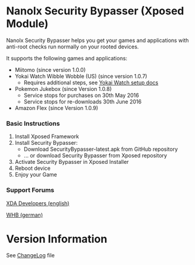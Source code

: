 # Nanolx Security Bypasser (Xposed Module)

Nanolx Security Bypasser helps you get your games and applications
with anti-root checks run normally on your rooted devices.

It supports the following games and applications:
- Miitomo (since version 1.0.0)
- Yokai Watch Wibble Wobble (US) (since version 1.0.7)
    - Requires additional steps, see [Yokai Watch setup docs](YokaiWatchWibbleWobble.md)
- Pokemon Jukebox (since Version 1.0.8)
    - Service stops for purchases on 30th May 2016
    - Service stops for re-downloads 30th June 2016
- Amazon Flex (since Version 1.0.9)

### Basic Instructions
1. Install Xposed Framework
1. Install Security Bypasser:
    - Download SecurityBypasser-latest.apk from GitHub repository
    - ... or download Security Bypasser from Xposed repository
1. Activate Security Bypasser in Xposed Installer
1. Reboot device
1. Enjoy your Game

### Support Forums

[XDA Developers (english)](http://forum.xda-developers.com/xposed/modules/xposed-miitomo-security-bypasser-t3377941)

[WHB (german)](http://forum.wii-homebrew.com/index.php/Thread/56321-Xposed-Security-Bypasser-Miitomo-YWWWUS-Poke-Jukebox)

# Version Information

See [ChangeLog](ChangeLog.md) file
